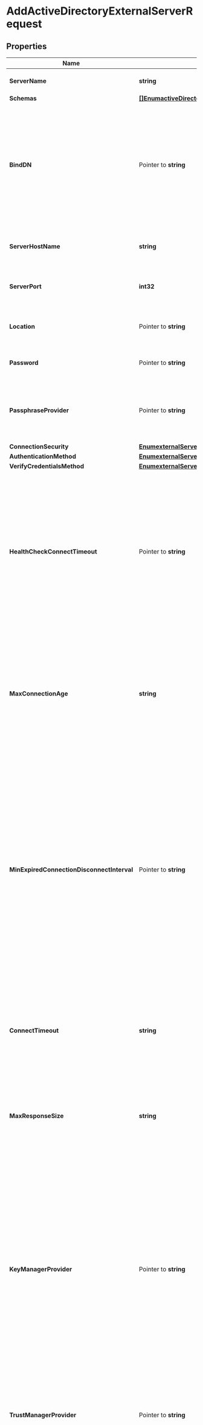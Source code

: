 # AddActiveDirectoryExternalServerRequest

## Properties

Name | Type | Description | Notes
------------ | ------------- | ------------- | -------------
**ServerName** | **string** | Name of the new External Server | 
**Schemas** | [**[]EnumactiveDirectoryExternalServerSchemaUrn**](EnumactiveDirectoryExternalServerSchemaUrn.md) |  | 
**BindDN** | Pointer to **string** | The DN to use to bind to the target LDAP server if simple authentication is required. The authentication identity can also be specified in User-Principal-Name (UPN) format. | [optional] 
**ServerHostName** | **string** | The host name or IP address of the target LDAP server. | 
**ServerPort** | **int32** | The port number on which the server listens for requests. | 
**Location** | Pointer to **string** | Specifies the location for the LDAP External Server. | [optional] 
**Password** | Pointer to **string** | The login password for the specified user. | [optional] 
**PassphraseProvider** | Pointer to **string** | The passphrase provider to use to obtain the login password for the specified user. | [optional] 
**ConnectionSecurity** | [**EnumexternalServerConnectionSecurityProp**](EnumexternalServerConnectionSecurityProp.md) |  | 
**AuthenticationMethod** | [**EnumexternalServerAuthenticationMethodProp**](EnumexternalServerAuthenticationMethodProp.md) |  | 
**VerifyCredentialsMethod** | [**EnumexternalServerVerifyCredentialsMethodProp**](EnumexternalServerVerifyCredentialsMethodProp.md) |  | 
**HealthCheckConnectTimeout** | Pointer to **string** | Specifies the maximum length of time to wait for a connection to be established for the purpose of performing a health check. If the connection cannot be established within this length of time, the server will be classified as unavailable. | [optional] 
**MaxConnectionAge** | **string** | Specifies the maximum length of time that connections to this server should be allowed to remain established before being closed and replaced with newly-established connections. | 
**MinExpiredConnectionDisconnectInterval** | Pointer to **string** | Specifies the minimum length of time that should pass between connection closures as a result of the connections being established for longer than the maximum connection age. This may help avoid cases in which a large number of connections are closed and re-established in a short period of time because of the maximum connection age. | [optional] 
**ConnectTimeout** | **string** | Specifies the maximum length of time to wait for a connection to be established before giving up and considering the server unavailable. | 
**MaxResponseSize** | **string** | Specifies the maximum response size that should be supported for messages received from the LDAP external server. | 
**KeyManagerProvider** | Pointer to **string** | The key manager provider to use if SSL or StartTLS is to be used for connection-level security. When specifying a value for this property (except when using the Null key manager provider) you must ensure that the external server trusts this server&#39;s public certificate by adding this server&#39;s public certificate to the external server&#39;s trust store. | [optional] 
**TrustManagerProvider** | Pointer to **string** | The trust manager provider to use if SSL or StartTLS is to be used for connection-level security. | [optional] 
**InitialConnections** | Pointer to **int32** | The number of connections to initially establish to the LDAP external server. A value of zero indicates that the number of connections should be dynamically based on the number of available worker threads. This will be ignored when using a thread-local connection pool. | [optional] 
**MaxConnections** | Pointer to **int32** | The maximum number of concurrent connections to maintain for the LDAP external server. A value of zero indicates that the number of connections should be dynamically based on the number of available worker threads. This will be ignored when using a thread-local connection pool. | [optional] 
**DefunctConnectionResultCode** | Pointer to [**[]EnumexternalServerDefunctConnectionResultCodeProp**](EnumexternalServerDefunctConnectionResultCodeProp.md) |  | [optional] 
**AbandonOnTimeout** | Pointer to **bool** | Indicates whether to send an abandon request for an operation for which a response timeout is encountered. A request which has timed out on one server may be retried on another server regardless of whether an abandon request is sent, but if the initial attempt is not abandoned then a long-running operation may unnecessarily continue to consume processing resources on the initial server. | [optional] 
**Description** | Pointer to **string** | A description for this External Server | [optional] 

## Methods

### NewAddActiveDirectoryExternalServerRequest

`func NewAddActiveDirectoryExternalServerRequest(serverName string, schemas []EnumactiveDirectoryExternalServerSchemaUrn, serverHostName string, serverPort int32, connectionSecurity EnumexternalServerConnectionSecurityProp, authenticationMethod EnumexternalServerAuthenticationMethodProp, verifyCredentialsMethod EnumexternalServerVerifyCredentialsMethodProp, maxConnectionAge string, connectTimeout string, maxResponseSize string, ) *AddActiveDirectoryExternalServerRequest`

NewAddActiveDirectoryExternalServerRequest instantiates a new AddActiveDirectoryExternalServerRequest object
This constructor will assign default values to properties that have it defined,
and makes sure properties required by API are set, but the set of arguments
will change when the set of required properties is changed

### NewAddActiveDirectoryExternalServerRequestWithDefaults

`func NewAddActiveDirectoryExternalServerRequestWithDefaults() *AddActiveDirectoryExternalServerRequest`

NewAddActiveDirectoryExternalServerRequestWithDefaults instantiates a new AddActiveDirectoryExternalServerRequest object
This constructor will only assign default values to properties that have it defined,
but it doesn't guarantee that properties required by API are set

### GetServerName

`func (o *AddActiveDirectoryExternalServerRequest) GetServerName() string`

GetServerName returns the ServerName field if non-nil, zero value otherwise.

### GetServerNameOk

`func (o *AddActiveDirectoryExternalServerRequest) GetServerNameOk() (*string, bool)`

GetServerNameOk returns a tuple with the ServerName field if it's non-nil, zero value otherwise
and a boolean to check if the value has been set.

### SetServerName

`func (o *AddActiveDirectoryExternalServerRequest) SetServerName(v string)`

SetServerName sets ServerName field to given value.


### GetSchemas

`func (o *AddActiveDirectoryExternalServerRequest) GetSchemas() []EnumactiveDirectoryExternalServerSchemaUrn`

GetSchemas returns the Schemas field if non-nil, zero value otherwise.

### GetSchemasOk

`func (o *AddActiveDirectoryExternalServerRequest) GetSchemasOk() (*[]EnumactiveDirectoryExternalServerSchemaUrn, bool)`

GetSchemasOk returns a tuple with the Schemas field if it's non-nil, zero value otherwise
and a boolean to check if the value has been set.

### SetSchemas

`func (o *AddActiveDirectoryExternalServerRequest) SetSchemas(v []EnumactiveDirectoryExternalServerSchemaUrn)`

SetSchemas sets Schemas field to given value.


### GetBindDN

`func (o *AddActiveDirectoryExternalServerRequest) GetBindDN() string`

GetBindDN returns the BindDN field if non-nil, zero value otherwise.

### GetBindDNOk

`func (o *AddActiveDirectoryExternalServerRequest) GetBindDNOk() (*string, bool)`

GetBindDNOk returns a tuple with the BindDN field if it's non-nil, zero value otherwise
and a boolean to check if the value has been set.

### SetBindDN

`func (o *AddActiveDirectoryExternalServerRequest) SetBindDN(v string)`

SetBindDN sets BindDN field to given value.

### HasBindDN

`func (o *AddActiveDirectoryExternalServerRequest) HasBindDN() bool`

HasBindDN returns a boolean if a field has been set.

### GetServerHostName

`func (o *AddActiveDirectoryExternalServerRequest) GetServerHostName() string`

GetServerHostName returns the ServerHostName field if non-nil, zero value otherwise.

### GetServerHostNameOk

`func (o *AddActiveDirectoryExternalServerRequest) GetServerHostNameOk() (*string, bool)`

GetServerHostNameOk returns a tuple with the ServerHostName field if it's non-nil, zero value otherwise
and a boolean to check if the value has been set.

### SetServerHostName

`func (o *AddActiveDirectoryExternalServerRequest) SetServerHostName(v string)`

SetServerHostName sets ServerHostName field to given value.


### GetServerPort

`func (o *AddActiveDirectoryExternalServerRequest) GetServerPort() int32`

GetServerPort returns the ServerPort field if non-nil, zero value otherwise.

### GetServerPortOk

`func (o *AddActiveDirectoryExternalServerRequest) GetServerPortOk() (*int32, bool)`

GetServerPortOk returns a tuple with the ServerPort field if it's non-nil, zero value otherwise
and a boolean to check if the value has been set.

### SetServerPort

`func (o *AddActiveDirectoryExternalServerRequest) SetServerPort(v int32)`

SetServerPort sets ServerPort field to given value.


### GetLocation

`func (o *AddActiveDirectoryExternalServerRequest) GetLocation() string`

GetLocation returns the Location field if non-nil, zero value otherwise.

### GetLocationOk

`func (o *AddActiveDirectoryExternalServerRequest) GetLocationOk() (*string, bool)`

GetLocationOk returns a tuple with the Location field if it's non-nil, zero value otherwise
and a boolean to check if the value has been set.

### SetLocation

`func (o *AddActiveDirectoryExternalServerRequest) SetLocation(v string)`

SetLocation sets Location field to given value.

### HasLocation

`func (o *AddActiveDirectoryExternalServerRequest) HasLocation() bool`

HasLocation returns a boolean if a field has been set.

### GetPassword

`func (o *AddActiveDirectoryExternalServerRequest) GetPassword() string`

GetPassword returns the Password field if non-nil, zero value otherwise.

### GetPasswordOk

`func (o *AddActiveDirectoryExternalServerRequest) GetPasswordOk() (*string, bool)`

GetPasswordOk returns a tuple with the Password field if it's non-nil, zero value otherwise
and a boolean to check if the value has been set.

### SetPassword

`func (o *AddActiveDirectoryExternalServerRequest) SetPassword(v string)`

SetPassword sets Password field to given value.

### HasPassword

`func (o *AddActiveDirectoryExternalServerRequest) HasPassword() bool`

HasPassword returns a boolean if a field has been set.

### GetPassphraseProvider

`func (o *AddActiveDirectoryExternalServerRequest) GetPassphraseProvider() string`

GetPassphraseProvider returns the PassphraseProvider field if non-nil, zero value otherwise.

### GetPassphraseProviderOk

`func (o *AddActiveDirectoryExternalServerRequest) GetPassphraseProviderOk() (*string, bool)`

GetPassphraseProviderOk returns a tuple with the PassphraseProvider field if it's non-nil, zero value otherwise
and a boolean to check if the value has been set.

### SetPassphraseProvider

`func (o *AddActiveDirectoryExternalServerRequest) SetPassphraseProvider(v string)`

SetPassphraseProvider sets PassphraseProvider field to given value.

### HasPassphraseProvider

`func (o *AddActiveDirectoryExternalServerRequest) HasPassphraseProvider() bool`

HasPassphraseProvider returns a boolean if a field has been set.

### GetConnectionSecurity

`func (o *AddActiveDirectoryExternalServerRequest) GetConnectionSecurity() EnumexternalServerConnectionSecurityProp`

GetConnectionSecurity returns the ConnectionSecurity field if non-nil, zero value otherwise.

### GetConnectionSecurityOk

`func (o *AddActiveDirectoryExternalServerRequest) GetConnectionSecurityOk() (*EnumexternalServerConnectionSecurityProp, bool)`

GetConnectionSecurityOk returns a tuple with the ConnectionSecurity field if it's non-nil, zero value otherwise
and a boolean to check if the value has been set.

### SetConnectionSecurity

`func (o *AddActiveDirectoryExternalServerRequest) SetConnectionSecurity(v EnumexternalServerConnectionSecurityProp)`

SetConnectionSecurity sets ConnectionSecurity field to given value.


### GetAuthenticationMethod

`func (o *AddActiveDirectoryExternalServerRequest) GetAuthenticationMethod() EnumexternalServerAuthenticationMethodProp`

GetAuthenticationMethod returns the AuthenticationMethod field if non-nil, zero value otherwise.

### GetAuthenticationMethodOk

`func (o *AddActiveDirectoryExternalServerRequest) GetAuthenticationMethodOk() (*EnumexternalServerAuthenticationMethodProp, bool)`

GetAuthenticationMethodOk returns a tuple with the AuthenticationMethod field if it's non-nil, zero value otherwise
and a boolean to check if the value has been set.

### SetAuthenticationMethod

`func (o *AddActiveDirectoryExternalServerRequest) SetAuthenticationMethod(v EnumexternalServerAuthenticationMethodProp)`

SetAuthenticationMethod sets AuthenticationMethod field to given value.


### GetVerifyCredentialsMethod

`func (o *AddActiveDirectoryExternalServerRequest) GetVerifyCredentialsMethod() EnumexternalServerVerifyCredentialsMethodProp`

GetVerifyCredentialsMethod returns the VerifyCredentialsMethod field if non-nil, zero value otherwise.

### GetVerifyCredentialsMethodOk

`func (o *AddActiveDirectoryExternalServerRequest) GetVerifyCredentialsMethodOk() (*EnumexternalServerVerifyCredentialsMethodProp, bool)`

GetVerifyCredentialsMethodOk returns a tuple with the VerifyCredentialsMethod field if it's non-nil, zero value otherwise
and a boolean to check if the value has been set.

### SetVerifyCredentialsMethod

`func (o *AddActiveDirectoryExternalServerRequest) SetVerifyCredentialsMethod(v EnumexternalServerVerifyCredentialsMethodProp)`

SetVerifyCredentialsMethod sets VerifyCredentialsMethod field to given value.


### GetHealthCheckConnectTimeout

`func (o *AddActiveDirectoryExternalServerRequest) GetHealthCheckConnectTimeout() string`

GetHealthCheckConnectTimeout returns the HealthCheckConnectTimeout field if non-nil, zero value otherwise.

### GetHealthCheckConnectTimeoutOk

`func (o *AddActiveDirectoryExternalServerRequest) GetHealthCheckConnectTimeoutOk() (*string, bool)`

GetHealthCheckConnectTimeoutOk returns a tuple with the HealthCheckConnectTimeout field if it's non-nil, zero value otherwise
and a boolean to check if the value has been set.

### SetHealthCheckConnectTimeout

`func (o *AddActiveDirectoryExternalServerRequest) SetHealthCheckConnectTimeout(v string)`

SetHealthCheckConnectTimeout sets HealthCheckConnectTimeout field to given value.

### HasHealthCheckConnectTimeout

`func (o *AddActiveDirectoryExternalServerRequest) HasHealthCheckConnectTimeout() bool`

HasHealthCheckConnectTimeout returns a boolean if a field has been set.

### GetMaxConnectionAge

`func (o *AddActiveDirectoryExternalServerRequest) GetMaxConnectionAge() string`

GetMaxConnectionAge returns the MaxConnectionAge field if non-nil, zero value otherwise.

### GetMaxConnectionAgeOk

`func (o *AddActiveDirectoryExternalServerRequest) GetMaxConnectionAgeOk() (*string, bool)`

GetMaxConnectionAgeOk returns a tuple with the MaxConnectionAge field if it's non-nil, zero value otherwise
and a boolean to check if the value has been set.

### SetMaxConnectionAge

`func (o *AddActiveDirectoryExternalServerRequest) SetMaxConnectionAge(v string)`

SetMaxConnectionAge sets MaxConnectionAge field to given value.


### GetMinExpiredConnectionDisconnectInterval

`func (o *AddActiveDirectoryExternalServerRequest) GetMinExpiredConnectionDisconnectInterval() string`

GetMinExpiredConnectionDisconnectInterval returns the MinExpiredConnectionDisconnectInterval field if non-nil, zero value otherwise.

### GetMinExpiredConnectionDisconnectIntervalOk

`func (o *AddActiveDirectoryExternalServerRequest) GetMinExpiredConnectionDisconnectIntervalOk() (*string, bool)`

GetMinExpiredConnectionDisconnectIntervalOk returns a tuple with the MinExpiredConnectionDisconnectInterval field if it's non-nil, zero value otherwise
and a boolean to check if the value has been set.

### SetMinExpiredConnectionDisconnectInterval

`func (o *AddActiveDirectoryExternalServerRequest) SetMinExpiredConnectionDisconnectInterval(v string)`

SetMinExpiredConnectionDisconnectInterval sets MinExpiredConnectionDisconnectInterval field to given value.

### HasMinExpiredConnectionDisconnectInterval

`func (o *AddActiveDirectoryExternalServerRequest) HasMinExpiredConnectionDisconnectInterval() bool`

HasMinExpiredConnectionDisconnectInterval returns a boolean if a field has been set.

### GetConnectTimeout

`func (o *AddActiveDirectoryExternalServerRequest) GetConnectTimeout() string`

GetConnectTimeout returns the ConnectTimeout field if non-nil, zero value otherwise.

### GetConnectTimeoutOk

`func (o *AddActiveDirectoryExternalServerRequest) GetConnectTimeoutOk() (*string, bool)`

GetConnectTimeoutOk returns a tuple with the ConnectTimeout field if it's non-nil, zero value otherwise
and a boolean to check if the value has been set.

### SetConnectTimeout

`func (o *AddActiveDirectoryExternalServerRequest) SetConnectTimeout(v string)`

SetConnectTimeout sets ConnectTimeout field to given value.


### GetMaxResponseSize

`func (o *AddActiveDirectoryExternalServerRequest) GetMaxResponseSize() string`

GetMaxResponseSize returns the MaxResponseSize field if non-nil, zero value otherwise.

### GetMaxResponseSizeOk

`func (o *AddActiveDirectoryExternalServerRequest) GetMaxResponseSizeOk() (*string, bool)`

GetMaxResponseSizeOk returns a tuple with the MaxResponseSize field if it's non-nil, zero value otherwise
and a boolean to check if the value has been set.

### SetMaxResponseSize

`func (o *AddActiveDirectoryExternalServerRequest) SetMaxResponseSize(v string)`

SetMaxResponseSize sets MaxResponseSize field to given value.


### GetKeyManagerProvider

`func (o *AddActiveDirectoryExternalServerRequest) GetKeyManagerProvider() string`

GetKeyManagerProvider returns the KeyManagerProvider field if non-nil, zero value otherwise.

### GetKeyManagerProviderOk

`func (o *AddActiveDirectoryExternalServerRequest) GetKeyManagerProviderOk() (*string, bool)`

GetKeyManagerProviderOk returns a tuple with the KeyManagerProvider field if it's non-nil, zero value otherwise
and a boolean to check if the value has been set.

### SetKeyManagerProvider

`func (o *AddActiveDirectoryExternalServerRequest) SetKeyManagerProvider(v string)`

SetKeyManagerProvider sets KeyManagerProvider field to given value.

### HasKeyManagerProvider

`func (o *AddActiveDirectoryExternalServerRequest) HasKeyManagerProvider() bool`

HasKeyManagerProvider returns a boolean if a field has been set.

### GetTrustManagerProvider

`func (o *AddActiveDirectoryExternalServerRequest) GetTrustManagerProvider() string`

GetTrustManagerProvider returns the TrustManagerProvider field if non-nil, zero value otherwise.

### GetTrustManagerProviderOk

`func (o *AddActiveDirectoryExternalServerRequest) GetTrustManagerProviderOk() (*string, bool)`

GetTrustManagerProviderOk returns a tuple with the TrustManagerProvider field if it's non-nil, zero value otherwise
and a boolean to check if the value has been set.

### SetTrustManagerProvider

`func (o *AddActiveDirectoryExternalServerRequest) SetTrustManagerProvider(v string)`

SetTrustManagerProvider sets TrustManagerProvider field to given value.

### HasTrustManagerProvider

`func (o *AddActiveDirectoryExternalServerRequest) HasTrustManagerProvider() bool`

HasTrustManagerProvider returns a boolean if a field has been set.

### GetInitialConnections

`func (o *AddActiveDirectoryExternalServerRequest) GetInitialConnections() int32`

GetInitialConnections returns the InitialConnections field if non-nil, zero value otherwise.

### GetInitialConnectionsOk

`func (o *AddActiveDirectoryExternalServerRequest) GetInitialConnectionsOk() (*int32, bool)`

GetInitialConnectionsOk returns a tuple with the InitialConnections field if it's non-nil, zero value otherwise
and a boolean to check if the value has been set.

### SetInitialConnections

`func (o *AddActiveDirectoryExternalServerRequest) SetInitialConnections(v int32)`

SetInitialConnections sets InitialConnections field to given value.

### HasInitialConnections

`func (o *AddActiveDirectoryExternalServerRequest) HasInitialConnections() bool`

HasInitialConnections returns a boolean if a field has been set.

### GetMaxConnections

`func (o *AddActiveDirectoryExternalServerRequest) GetMaxConnections() int32`

GetMaxConnections returns the MaxConnections field if non-nil, zero value otherwise.

### GetMaxConnectionsOk

`func (o *AddActiveDirectoryExternalServerRequest) GetMaxConnectionsOk() (*int32, bool)`

GetMaxConnectionsOk returns a tuple with the MaxConnections field if it's non-nil, zero value otherwise
and a boolean to check if the value has been set.

### SetMaxConnections

`func (o *AddActiveDirectoryExternalServerRequest) SetMaxConnections(v int32)`

SetMaxConnections sets MaxConnections field to given value.

### HasMaxConnections

`func (o *AddActiveDirectoryExternalServerRequest) HasMaxConnections() bool`

HasMaxConnections returns a boolean if a field has been set.

### GetDefunctConnectionResultCode

`func (o *AddActiveDirectoryExternalServerRequest) GetDefunctConnectionResultCode() []EnumexternalServerDefunctConnectionResultCodeProp`

GetDefunctConnectionResultCode returns the DefunctConnectionResultCode field if non-nil, zero value otherwise.

### GetDefunctConnectionResultCodeOk

`func (o *AddActiveDirectoryExternalServerRequest) GetDefunctConnectionResultCodeOk() (*[]EnumexternalServerDefunctConnectionResultCodeProp, bool)`

GetDefunctConnectionResultCodeOk returns a tuple with the DefunctConnectionResultCode field if it's non-nil, zero value otherwise
and a boolean to check if the value has been set.

### SetDefunctConnectionResultCode

`func (o *AddActiveDirectoryExternalServerRequest) SetDefunctConnectionResultCode(v []EnumexternalServerDefunctConnectionResultCodeProp)`

SetDefunctConnectionResultCode sets DefunctConnectionResultCode field to given value.

### HasDefunctConnectionResultCode

`func (o *AddActiveDirectoryExternalServerRequest) HasDefunctConnectionResultCode() bool`

HasDefunctConnectionResultCode returns a boolean if a field has been set.

### GetAbandonOnTimeout

`func (o *AddActiveDirectoryExternalServerRequest) GetAbandonOnTimeout() bool`

GetAbandonOnTimeout returns the AbandonOnTimeout field if non-nil, zero value otherwise.

### GetAbandonOnTimeoutOk

`func (o *AddActiveDirectoryExternalServerRequest) GetAbandonOnTimeoutOk() (*bool, bool)`

GetAbandonOnTimeoutOk returns a tuple with the AbandonOnTimeout field if it's non-nil, zero value otherwise
and a boolean to check if the value has been set.

### SetAbandonOnTimeout

`func (o *AddActiveDirectoryExternalServerRequest) SetAbandonOnTimeout(v bool)`

SetAbandonOnTimeout sets AbandonOnTimeout field to given value.

### HasAbandonOnTimeout

`func (o *AddActiveDirectoryExternalServerRequest) HasAbandonOnTimeout() bool`

HasAbandonOnTimeout returns a boolean if a field has been set.

### GetDescription

`func (o *AddActiveDirectoryExternalServerRequest) GetDescription() string`

GetDescription returns the Description field if non-nil, zero value otherwise.

### GetDescriptionOk

`func (o *AddActiveDirectoryExternalServerRequest) GetDescriptionOk() (*string, bool)`

GetDescriptionOk returns a tuple with the Description field if it's non-nil, zero value otherwise
and a boolean to check if the value has been set.

### SetDescription

`func (o *AddActiveDirectoryExternalServerRequest) SetDescription(v string)`

SetDescription sets Description field to given value.

### HasDescription

`func (o *AddActiveDirectoryExternalServerRequest) HasDescription() bool`

HasDescription returns a boolean if a field has been set.


[[Back to Model list]](../README.md#documentation-for-models) [[Back to API list]](../README.md#documentation-for-api-endpoints) [[Back to README]](../README.md)


